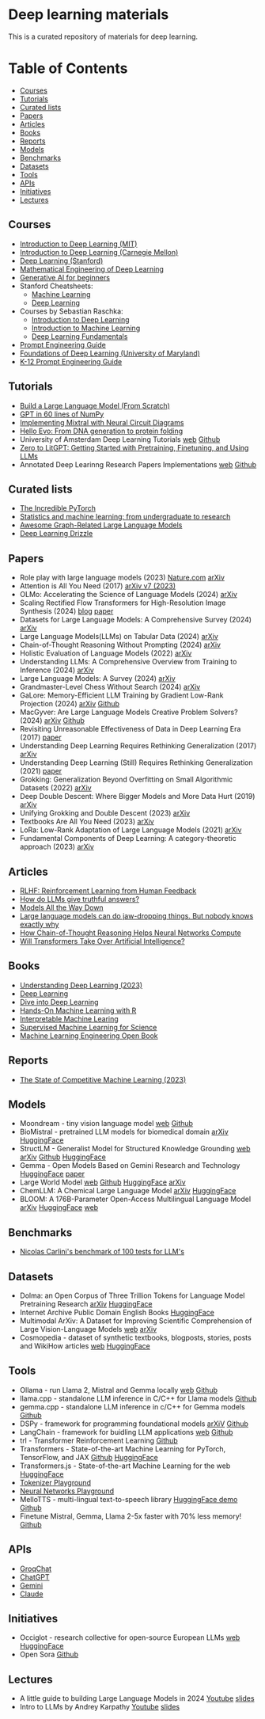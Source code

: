 # Deep learning materials

This is a curated repository of materials for deep learning.

# Table of Contents

- [Courses](#courses)
- [Tutorials](#tutorials)
- [Curated lists](#curated-lists)
- [Papers](#papers)
- [Articles](#articles)
- [Books](#books)
- [Reports](#reports)
- [Models](#models)
- [Benchmarks](#benchmarks)
- [Datasets](#datasets)
- [Tools](#tools)
- [APIs](#apis)
- [Initiatives](#initiatives)
- [Lectures](#lectures)

## <a name='Courses'></a>Courses
- [Introduction to Deep Learning (MIT)](http://introtodeeplearning.com/)
- [Introduction to Deep Learning (Carnegie Mellon)](http://deeplearning.cs.cmu.edu/S24/index.html)
- [Deep Learning (Stanford)](https://cs230.stanford.edu/lecture/)
- [Mathematical Engineering of Deep Learning](https://deeplearningmath.org/)
- [Generative AI for beginners](https://microsoft.github.io/generative-ai-for-beginners/#/)
- Stanford Cheatsheets:
  - [Machine Learning](https://stanford.edu/~shervine/teaching/cs-229/)
  - [Deep Learning](https://stanford.edu/~shervine/teaching/cs-230/)
- Courses by Sebastian Raschka:
  - [Introduction to Deep Learning](https://sebastianraschka.com/blog/2021/dl-course.html)
  - [Introduction to Machine Learning](https://sebastianraschka.com/blog/2021/ml-course.html)
  - [Deep Learning Fundamentals](https://lightning.ai/courses/deep-learning-fundamentals/)
- [Prompt Engineering Guide](https://www.promptingguide.ai/)
- [Foundations of Deep Learning (University of Maryland)](http://www.cs.umd.edu/class/fall2020/cmsc828W/)
- [K-12 Prompt Engineering Guide](https://www.k12promptguide.com/home)

## <a name='Tutorials'></a>Tutorials
- [Build a Large Language Model (From Scratch)](https://github.com/rasbt/LLMs-from-scratch)
- [GPT in 60 lines of NumPy](https://jaykmody.com/blog/gpt-from-scratch/)
- [Implementing Mixtral with Neural Circuit Diagrams](https://github.com/vtabbott/Neural-Circuit-Diagrams/blob/main/mixtral.ipynb)
- [Hello Evo: From DNA generation to protein folding](https://colab.research.google.com/github/evo-design/evo/blob/main/scripts/hello_evo.ipynb)
- University of Amsterdam Deep Learning Tutorials [web](https://uvadlc-notebooks.readthedocs.io/en/latest/index.html) [Github](https://github.com/phlippe/uvadlc_notebooks)
- [Zero to LitGPT: Getting Started with Pretraining, Finetuning, and Using LLMs](https://github.com/Lightning-AI/litgpt/blob/main/tutorials/0_to_litgpt.md)
- Annotated Deep Learinng Research Papers Implementations [web](https://nn.labml.ai) [Github](https://github.com/labmlai/annotated_deep_learning_paper_implementations)

## <a name='Curated lists'></a>Curated lists
- [The Incredible PyTorch](https://github.com/ritchieng/the-incredible-pytorch/)
- [Statistics and machine learning: from undergraduate to research](https://github.com/dobriban/stat-ml-edu)
- [Awesome Graph-Related Large Language Models](https://github.com/XiaoxinHe/Awesome-Graph-LLM)
- [Deep Learning Drizzle](https://deep-learning-drizzle.github.io/)

## <a name='Papers'></a>Papers
- Role play with large language models (2023) [Nature.com](https://www.nature.com/articles/s41586-023-06647-8) [arXiv](https://arxiv.org/pdf/2305.16367.pdf)
- Attention is All You Need (2017) [arXiv v7 (2023)](https://arxiv.org/pdf/1706.03762.pdf)
- OLMo: Accelerating the Science of Language Models (2024) [arXiv](https://arxiv.org/pdf/2402.00838.pdf)
- Scaling Rectified Flow Transformers for High-Resolution Image Synthesis (2024) [blog](https://stability.ai/news/stable-diffusion-3-research-paper) [paper](https://stabilityai-public-packages.s3.us-west-2.amazonaws.com/Stable+Diffusion+3+Paper.pdf)
- Datasets for Large Language Models: A Comprehensive Survey (2024) [arXiv](https://arxiv.org/abs/2402.18041)
- Large Language Models(LLMs) on Tabular Data (2024) [arXiv](https://arxiv.org/abs/2402.17944)
- Chain-of-Thought Reasoning Without Prompting (2024) [arXiv](https://arxiv.org/abs/2402.10200)
- Holistic Evaluation of Language Models (2022) [arXiv](https://arxiv.org/abs/2211.09110)
- Understanding LLMs: A Comprehensive Overview from Training to Inference (2024) [arXiv](https://arxiv.org/abs/2401.02038)
- Large Language Models: A Survey (2024) [arXiv](https://arxiv.org/abs/2402.06196)
- Grandmaster-Level Chess Without Search (2024) [arXiv](https://arxiv.org/abs/2402.04494)
- GaLore: Memory-Efficient LLM Training by Gradient Low-Rank Projection (2024) [arXiv](https://arxiv.org/abs/2403.03507) [Github](https://github.com/jiaweizzhao/galore)
- MacGyver: Are Large Language Models Creative Problem Solvers? (2024) [arXiv](https://arxiv.org/abs/2311.09682) [Github](https://github.com/allenai/MacGyver)
- Revisiting Unreasonable Effectiveness of Data in Deep Learning Era (2017) [paper](https://openaccess.thecvf.com/content_ICCV_2017/papers/Sun_Revisiting_Unreasonable_Effectiveness_ICCV_2017_paper.pdf)
- Understanding Deep Learning Requires Rethinking Generalization (2017) [arXiv](https://arxiv.org/abs/1611.03530)
- Understanding Deep Learning (Still) Requires Rethinking Generalization (2021) [paper](https://dl.acm.org/doi/10.1145/3446776)
- Grokking: Generalization Beyond Overfitting on Small Algorithmic Datasets (2022) [arXiv](https://arxiv.org/abs/2201.02177)
- Deep Double Descent: Where Bigger Models and More Data Hurt (2019) [arXiv](https://arxiv.org/abs/1912.02292)
- Unifying Grokking and Double Descent (2023) [arXiv](https://arxiv.org/abs/2303.06173)
- Textbooks Are All You Need (2023) [arXiv](https://arxiv.org/abs/2306.11644)
- LoRa: Low-Rank Adaptation of Large Language Models (2021) [arXiv](https://arxiv.org/abs/2106.09685)
- Fundamental Components of Deep Learning: A category-theoretic approach (2023) [arXiv](https://arxiv.org/abs/2403.13001)

## <a name='Articles'></a>Articles
- [RLHF: Reinforcement Learning from Human Feedback](https://huyenchip.com/2023/05/02/rlhf.html)
- [How do LLMs give truthful answers?](https://www.lesswrong.com/posts/ZKksgfTxuxKhDfk4m/how-do-llms-give-truthful-answers-a-discussion-of-llm-vs)
- [Models All the Way Down](https://knowingmachines.org/models-all-the-way)
- [Large language models can do jaw-dropping things. But nobody knows exactly why](https://www.technologyreview.com/2024/03/04/1089403/large-language-models-amazing-but-nobody-knows-why/)
- [How Chain-of-Thought Reasoning Helps Neural Networks Compute](https://www.quantamagazine.org/how-chain-of-thought-reasoning-helps-neural-networks-compute-20240321/)
- [Will Transformers Take Over Artificial Intelligence?](https://www.quantamagazine.org/will-transformers-take-over-artificial-intelligence-20220310/)

## <a name='Books'></a>Books
- [Understanding Deep Learning (2023)](https://udlbook.github.io/udlbook/)
- [Deep Learning](https://www.deeplearningbook.org/)
- [Dive into Deep Learning](https://d2l.ai/index.html)
- [Hands-On Machine Learning with R](https://bradleyboehmke.github.io/HOML/index.html)
- [Interpretable Machine Learing](https://christophm.github.io/interpretable-ml-book/)
- [Supervised Machine Learning for Science](https://ml-science-book.com/)
- [Machine Learning Engineering Open Book](https://github.com/stas00/ml-engineering)

## <a name='Reports'></a>Reports
- [The State of Competitive Machine Learning (2023)](https://mlcontests.com/state-of-competitive-machine-learning-2023/?es_id=4476a44c3d#competitive-ml-landscape)

## <a name='Models'></a>Models
- Moondream - tiny vision language model [web](https://moondream.ai/) [Github](https://github.com/vikhyat/moondream)
- BioMistral - pretrained LLM models for biomedical domain [arXiv](https://arxiv.org/pdf/2402.10373.pdf) [HuggingFace](https://huggingface.co/BioMistral/BioMistral-7B)
- StructLM - Generalist Model for Structured Knowledge Grounding [web](https://tiger-ai-lab.github.io/StructLM/) [arXiv](https://arxiv.org/abs/2402.16671) [Github](https://github.com/TIGER-AI-Lab/StructLM) [HuggingFace](https://huggingface.co/datasets/TIGER-Lab/SKGInstruct)
- Gemma - Open Models Based on Gemini Research and Technology [HuggingFace](https://huggingface.co/collections/google/gemma-release-65d5efbccdbb8c4202ec078b) [paper](https://storage.googleapis.com/deepmind-media/gemma/gemma-report.pdf)
- Large World Model [web](https://largeworldmodel.github.io/) [Github](https://github.com/LargeWorldModel/LWM) [HuggingFace](https://huggingface.co/LargeWorldModel) [arXiv](https://arxiv.org/abs/2402.08268)
- ChemLLM: A Chemical Large Language Model [arXiv](https://arxiv.org/abs/2402.06852) [HuggingFace](https://huggingface.co/AI4Chem/ChemLLM-7B-Chat)
- BLOOM: A 176B-Parameter Open-Access Multilingual Language Model [arXiv](https://arxiv.org/abs/2211.05100) [HuggingFace](https://huggingface.co/bigscience/bloom) [web](https://bigscience.huggingface.co/blog/bloom)

## <a name='Benchmarks'></a>Benchmarks
- [Nicolas Carlini's benchmark of 100 tests for LLM's](https://nicholas.carlini.com/writing/2024/my-benchmark-for-large-language-models.html)

## <a name='Datasets'></a>Datasets
- Dolma: an Open Corpus of Three Trillion Tokens for Language Model Pretraining Research [arXiv](https://arxiv.org/pdf/2402.00159.pdf) [HuggingFace](https://huggingface.co/datasets/allenai/dolma)
- Internet Archive Public Domain English Books [HuggingFace](https://huggingface.co/datasets/storytracer/internet_archive_books_en)
- Multimodal ArXiv: A Dataset for Improving Scientific Comprehension of Large Vision-Language Models [web](https://mm-arxiv.github.io/) [arXiv](https://arxiv.org/abs/2403.00231)
- Cosmopedia - dataset of synthetic textbooks, blogposts, stories, posts and WikiHow articles [web](https://huggingface.co/blog/cosmopedia) [HuggingFace](https://huggingface.co/datasets/HuggingFaceTB/cosmopedia)

## <a name='Tools'></a>Tools
- Ollama - run Llama 2, Mistral and Gemma locally [web](https://ollama.com/) [Github](https://github.com/ollama/ollama)
- llama.cpp - standalone LLM inference in C/C++ for Llama models [Github](https://github.com/ggerganov/llama.cpp)
- gemma.cpp - standalone LLM inference in c/C++ for Gemma models [Github](https://github.com/google/gemma.cpp)
- DSPy - framework for programming foundational models [arXiV](https://arxiv.org/abs/2310.03714) [Github](https://github.com/stanfordnlp/dspy)
- LangChain - framework for buidling LLM applications [web](https://python.langchain.com/docs/get_started/introduction) [Github](https://python.langchain.com/docs/get_started/introduction)
- trl - Transformer Reinforcement Learning [Github](https://github.com/huggingface/trl)
- Transformers - State-of-the-art Machine Learning for PyTorch, TensorFlow, and JAX [Github](https://github.com/huggingface/transformers) [HuggingFace](https://huggingface.co/docs/transformers/index)
- Transformers.js - State-of-the-art Machine Learning for the web [HuggingFace](https://huggingface.co/docs/transformers.js/index)
- [Tokenizer Playground](https://huggingface.co/spaces/Xenova/the-tokenizer-playground)
- [Neural Networks Playground](https://playground.tensorflow.org/)
- MelloTTS - multi-lingual text-to-speech library [HuggingFace demo](https://huggingface.co/spaces/mrfakename/MeloTTS) [Github](https://github.com/myshell-ai/MeloTTS?tab=readme-ov-file)
- Finetune Mistral, Gemma, Llama 2-5x faster with 70% less memory! [Github](https://github.com/unslothai/unsloth)

## <a name='APIs'></a>APIs
- [GroqChat](https://groq.com/)
- [ChatGPT](https://chat.openai.com/)
- [Gemini](https://gemini.google.com/)
- [Claude](https://claude.ai/)

## <a name='Initiatives'></a>Initiatives
- Occiglot - research collective for open-source European LLMs [web](https://occiglot.github.io/occiglot/) [HuggingFace](https://huggingface.co/collections/occiglot/occiglot-eu5-7b-v01-65dbed502a6348b052695e01)
- Open Sora [Github](https://github.com/hpcaitech/Open-Sora)

## <a name='Lectures'></a>Lectures
- A little guide to building Large Language Models in 2024 [Youtube](https://www.youtube.com/watch?v=2-SPH9hIKT8&ab_channel=ThomWolf) [slides](https://docs.google.com/presentation/d/1IkzESdOwdmwvPxIELYJi8--K3EZ98_cL6c5ZcLKSyVg/edit#slide=id.p)
- Intro to LLMs by Andrey Karpathy [Youtube](https://www.youtube.com/watch?v=zjkBMFhNj_g&t=935s&ab_channel=AndrejKarpathy) [slides](https://drive.google.com/file/d/1pxx_ZI7O-Nwl7ZLNk5hI3WzAsTLwvNU7/view)

